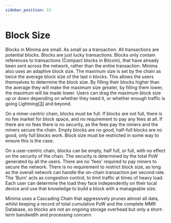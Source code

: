 ```yaml
---
sidebar_position: 13
---
```


# Block Size

Blocks in Minima are small. As small as a transaction. All transactions are potential blocks. Blocks are just lucky transactions. Blocks only contain references to transactions (Compact blocks in Bitcoin), that have already been sent across the network, rather than the entire transaction. Minima also uses an adaptive block size. The maximum size is set by the chain as twice the average block size of the last n blocks. This allows the users themselves to determine the block size. By filling their blocks higher than the average they will make the maximum size greater, by filling them lower, the maximum will be made lower. Users can drag the maximum block size up or down depending on whether they need it, or whether enough traffic is going Lightning[[3]](/docs/learn/minimawhitepaper/specialthanksto) and beyond.

On a miner-centric chain, blocks must be full. If blocks are not full, there is no fee market for block space, and no requirement to pay any fees at all. If there are no fees there is no security, as the fees pay the miners and the miners secure the chain. Empty blocks are no good, half-full blocks are no good, only full blocks work. Block size must be restricted in some way to ensure this is the case.

On a user-centric chain, blocks can be empty, half full, or full, with no effect on the security of the chain. The security is determined by the total PoW generated by all the users. There are no 'fees' required to pay miners to secure the network. There is no requirement to restrict block size, as long as the overall network can handle the on-chain transaction per second rate. The 'Burn' acts as congestion control, to limit traffic at times of heavy load. Each user can determine the load they face independently on their local device and use that knowledge to build a block with a manageable size. 

Minima uses a Cascading Chain that aggressively prunes almost all data, whilst keeping a record of total cumulative PoW and the complete MMR Database, so blocks are not an ongoing storage overhead but only a short-term bandwidth and processing concern.




